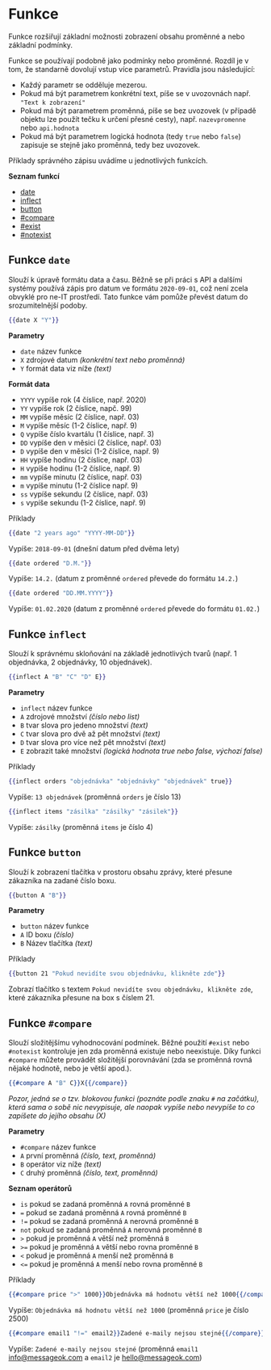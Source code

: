 # Funkce

Funkce rozšiřují základní možnosti zobrazení obsahu proměnné a nebo základní podmínky.

Funkce se používají podobně jako podmínky nebo proměnné. Rozdíl je v tom, že standarně dovolují vstup více parametrů. Pravidla jsou následující:
 - Každý parametr se odděluje mezerou.
 - Pokud má být parametrem konkrétní text, píše se v uvozovnách např. ``"Text k zobrazení"``
 - Pokud má být parametrem proměnná, píše se bez uvozovek (v případě objektu lze použít tečku k určení přesné cesty), např. ``nazevpromenne`` nebo ``api.hodnota``
 - Pokud má být parametrem logická hodnota (tedy ``true`` nebo ``false``) zapisuje se stejně jako proměnná, tedy bez uvozovek.
 
Příklady správného zápisu uvádíme u jednotlivých funkcích.

**Seznam funkcí**
- [date](#funkce-date)
- [inflect](#funkce-inflect)
- [button](#funkce-button)
- [#compare](#funkce-compare)
- [#exist](#funkce-exist)
- [#notexist](#funkce-notexist)

## Funkce ``date``

Slouží k úpravě formátu data a času. Běžně se při práci s API a dalšími systémy používá zápis pro datum ve formátu ``2020-09-01``, což není zcela obvyklé pro ne-IT prostředí. Tato funkce vám pomůže převést datum do srozumitelnější podoby.

```handlebars
{{date X "Y"}}
```

**Parametry**
 - ``date`` název funkce
 - ``X`` zdrojové datum *(konkrétní text nebo proměnná)*
 - ``Y`` formát data viz níže *(text)*
 
 **Formát data**
 - ``YYYY`` vypíše rok (4 číslice, např. 2020)
 - ``YY`` vypíše rok (2 číslice, napč. 99)
 - ``MM`` vypíše měsíc (2 číslice, např. 03)
 - ``M`` vypíše měsíc (1-2 číslice, např. 9)
 - ``Q`` vypíše číslo kvartálu (1 číslice, např. 3)
 - ``DD`` vypíše den v měsici (2 číslice, např. 03)
 - ``D`` vypíše den v měsíci (1-2 číslice, např. 9)
 - ``HH`` vypíše hodinu (2 číslice, např. 03)
 - ``H`` vypíše hodinu (1-2 číslice, např. 9)
 - ``mm`` vypíše minutu (2 číslice, např. 03)
 - ``m`` vypíše minutu (1-2 číslice např. 9)
 - ``ss`` vypíše sekundu (2 číslice, např. 03)
 - ``s`` vypíše sekundu (1-2 číslice, např. 9)

Příklady

```handlebars
{{date "2 years ago" "YYYY-MM-DD"}}
```

Vypíše: ``2018-09-01`` (dnešní datum před dvěma lety)

```handlebars
{{date ordered "D.M."}}
```

Vypíše: ``14.2.`` (datum z proměnné ``ordered`` převede do formátu ``14.2.``)

```handlebars
{{date ordered "DD.MM.YYYY"}}
```
Vypíše: ``01.02.2020`` (datum z proměnné ``ordered`` převede do formátu ``01.02.``)

## Funkce ``inflect``

Slouží k správnému skloňování na základě jednotlivých tvarů (např. 1 objednávka, 2 objednávky, 10 objednávek).

```handlebars
{{inflect A "B" "C" "D" E}}
```

**Parametry**
 - ``inflect`` název funkce
 - ``A`` zdrojové množství *(číslo nebo list)*
 - ``B`` tvar slova pro jedeno množství *(text)*
 - ``C`` tvar slova pro dvě až pět množství *(text)*
 - ``D`` tvar slova pro více než pět množství *(text)*
 - ``E`` zobrazit také množství *(logická hodnota true nebo false, výchozí false)*

Příklady

```handlebars
{{inflect orders "objednávka" "objednávky" "objednávek" true}}
```

Vypíše: ``13 objednávek`` (proměnná ``orders`` je číslo 13)

```handlebars
{{inflect items "zásilka" "zásilky" "zásilek"}}
```

Vypíše: ``zásilky`` (proměnná ``items`` je číslo 4)



## Funkce ``button``

Slouží k zobrazení tlačítka v prostoru obsahu zprávy, které přesune zákazníka na zadané číslo boxu.

```handlebars
{{button A "B"}}
```

**Parametry**
 - ``button`` název funkce
 - ``A`` ID boxu *(číslo)*
 - ``B`` Název tlačítka *(text)*
 
Příklady

```handlebars
{{button 21 "Pokud nevidíte svou objednávku, klikněte zde"}}
```

Zobrazí tlačítko s textem ``Pokud nevidíte svou objednávku, klikněte zde``, které zákazníka přesune na box s číslem 21.




## Funkce ``#compare``

Slouží složitějšímu vyhodnocování podmínek. Běžné použití ``#exist`` nebo ``#notexist`` kontroluje jen zda proměnná existuje nebo neexistuje. Díky funkci ``#compare`` můžete provádět složitější porovnávání (zda se proměnná rovná nějaké hodnotě, nebo je větší apod.).

```handlebars
{{#compare A "B" C}}X{{/compare}}
```

*Pozor, jedná se o tzv. blokovou funkci (poznáte podle znaku ``#`` na začátku), která sama o sobě nic nevypisuje, ale naopak vypíše nebo nevypíše to co zapíšete do jejího obsahu (X)*

**Parametry**
 - ``#compare`` název funkce
 - ``A`` první proměnná *(číslo, text, proměnná)*
 - ``B`` operátor viz níže *(text)*
 - ``C`` druhý proměnná *(číslo, text, proměnná)*
 
**Seznam operátorů**
 - ``is`` pokud se zadaná proměnná ``A`` rovná proměnné ``B``
 - ``=`` pokud se zadaná proměnná ``A`` rovná proměnné ``B``
 - ``!=`` pokud se zadaná proměnná ``A`` nerovná proměnné ``B``
 - ``not`` pokud se zadaná proměnná ``A`` nerovná proměnné ``B``
 - ``>`` pokud je proměnná ``A`` větší než proměnná ``B``
 - ``>=`` pokud je proměnná ``A`` větší nebo rovna proměnné ``B``
 - ``<`` pokud je proměnná ``A`` menší než proměnná ``B``
 - ``<=`` pokud je proměnná ``A`` menší nebo rovna proměnné ``B``

Příklady

```handlebars
{{#compare price ">" 1000}}Objednávka má hodnotu větší než 1000{{/compare}}
```

Vypíše: ``Objednávka má hodnotu větší než 1000`` (proměnná ``price`` je číslo 2500)

```handlebars
{{#compare email1 "!=" email2}}Zadené e-maily nejsou stejné{{/compare}}
```

Vypíše: ``Zadené e-maily nejsou stejné`` (proměnná ``email1`` info@messageok.com a ``email2`` je hello@messageok.com)
